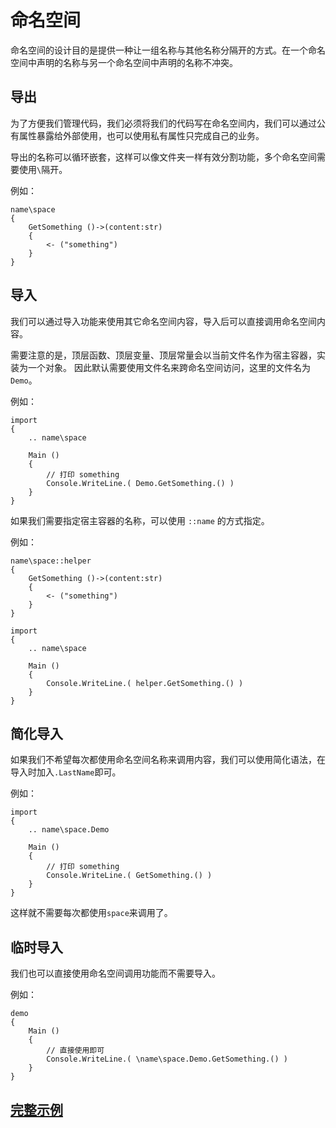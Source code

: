 # 命名空间
命名空间的设计目的是提供一种让一组名称与其他名称分隔开的方式。在一个命名空间中声明的名称与另一个命名空间中声明的名称不冲突。

## 导出
为了方便我们管理代码，我们必须将我们的代码写在命名空间内，我们可以通过公有属性暴露给外部使用，也可以使用私有属性只完成自己的业务。

导出的名称可以循环嵌套，这样可以像文件夹一样有效分割功能，多个命名空间需要使用`\`隔开。

例如：
```
name\space
{
    GetSomething ()->(content:str)
    {
        <- ("something")
    }
}
```
## 导入
我们可以通过导入功能来使用其它命名空间内容，导入后可以直接调用命名空间内容。

需要注意的是，顶层函数、顶层变量、顶层常量会以当前文件名作为宿主容器，实装为一个对象。
因此默认需要使用文件名来跨命名空间访问，这里的文件名为`Demo`。

例如：
```
import
{
    .. name\space

    Main ()
    {
        // 打印 something
        Console.WriteLine.( Demo.GetSomething.() )
    }
}
```

如果我们需要指定宿主容器的名称，可以使用 `::name` 的方式指定。

例如：
```
name\space::helper
{
    GetSomething ()->(content:str)
    {
        <- ("something")
    }
}

import
{
    .. name\space

    Main ()
    {
        Console.WriteLine.( helper.GetSomething.() )
    }
}
```
## 简化导入
如果我们不希望每次都使用命名空间名称来调用内容，我们可以使用简化语法，在导入时加入`.LastName`即可。

例如：
```
import
{
    .. name\space.Demo
    
    Main ()
    {
        // 打印 something
        Console.WriteLine.( GetSomething.() )
    }
}
```
这样就不需要每次都使用`space`来调用了。
## 临时导入
我们也可以直接使用命名空间调用功能而不需要导入。

例如：
```
demo
{
    Main ()
    {
        // 直接使用即可
        Console.WriteLine.( \name\space.Demo.GetSomething.() )    
    }
}
```

## [完整示例](../example.xy)
